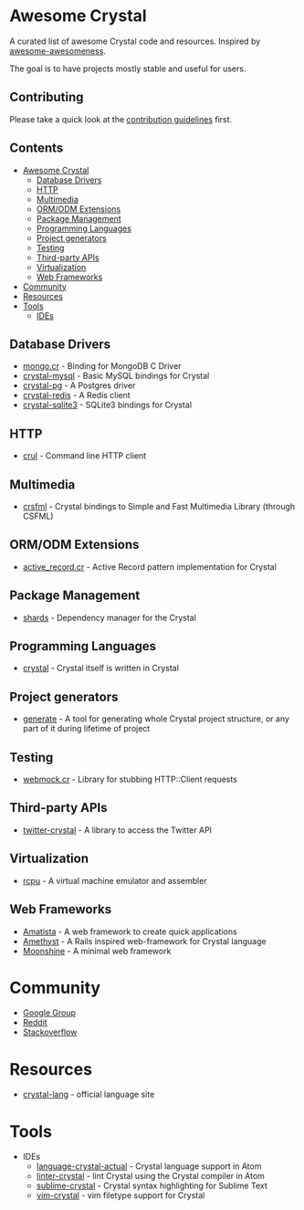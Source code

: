 # Awesome Crystal

A curated list of awesome Crystal code and resources. Inspired by [awesome-awesomeness](https://github.com/bayandin/awesome-awesomeness).

The goal is to have projects mostly stable and useful for users.

## Contributing

Please take a quick look at the [contribution guidelines](CONTRIBUTING.md) first.

## Contents
  - [Awesome Crystal](#awesome-crystal)
    - [Database Drivers](#database-drivers)
    - [HTTP](#http)
    - [Multimedia](#multimedia)
    - [ORM/ODM Extensions](#ormodm-extensions)
    - [Package Management](#package-management)
    - [Programming Languages](#programming-languages)
    - [Project generators](#project-generators)
    - [Testing](#testing)
    - [Third-party APIs](#third-party-apis)
    - [Virtualization](#virtualization)
    - [Web Frameworks](#web-frameworks)
  - [Community](#community)
  - [Resources](#resources)
  - [Tools](#tools)
    - [IDEs](#ides)

## Database Drivers
  - [mongo.cr](https://github.com/datanoise/mongo.cr) - Binding for MongoDB C Driver
  - [crystal-mysql](https://github.com/waterlink/crystal-mysql) - Basic MySQL bindings for Crystal
  - [crystal-pg](https://github.com/will/crystal-pg) - A Postgres driver
  - [crystal-redis](https://github.com/stefanwille/crystal-redis) - A Redis client
  - [crystal-sqlite3](https://github.com/manastech/crystal-sqlite3) - SQLite3 bindings for Crystal

## HTTP
  - [crul](https://github.com/porras/crul) - Command line HTTP client

## Multimedia
  - [crsfml](https://github.com/BlaXpirit/crsfml) - Crystal bindings to Simple and Fast Multimedia Library (through CSFML)

## ORM/ODM Extensions
  - [active_record.cr](https://github.com/waterlink/active_record.cr) - Active Record pattern implementation for Crystal

## Package Management
  - [shards](https://github.com/ysbaddaden/shards) - Dependency manager for the Crystal

## Programming Languages
  - [crystal](https://github.com/manastech/crystal) - Crystal itself is written in Crystal

## Project generators
  - [generate](https://github.com/generate-cr/generate) - A tool for generating whole Crystal project structure, or any part of it during lifetime of project

## Testing
  - [webmock.cr](https://github.com/manastech/webmock.cr) - Library for stubbing HTTP::Client requests

## Third-party APIs
  - [twitter-crystal](https://github.com/sferik/twitter-crystal) - A library to access the Twitter API

## Virtualization
  - [rcpu](https://github.com/ddfreyne/rcpu) - A virtual machine emulator and assembler

## Web Frameworks
  - [Amatista](https://github.com/werner/amatista) - A web framework to create quick applications
  - [Amethyst](https://github.com/Codcore/Amethyst) - A Rails inspired web-framework for Crystal language
  - [Moonshine](https://github.com/dhruvrajvanshi/Moonshine) - A minimal web framework

# Community
  - [Google Group](https://groups.google.com/forum/?fromgroups#!forum/crystal-lang)
  - [Reddit](https://www.reddit.com/domain/crystal-lang.org/)
  - [Stackoverflow](http://stackoverflow.com/tags/crystal-lang/info)

# Resources
  - [crystal-lang](http://crystal-lang.org) - official language site

# Tools
  - IDEs
    - [language-crystal-actual](https://atom.io/packages/language-crystal-actual) - Crystal language support in Atom
    - [linter-crystal](https://atom.io/packages/linter-crystal) - lint Crystal using the Crystal compiler in Atom
    - [sublime-crystal](https://github.com/manastech/sublime-crystal) - Crystal syntax highlighting for Sublime Text
    - [vim-crystal](https://github.com/rhysd/vim-crystal) - vim filetype support for Crystal
